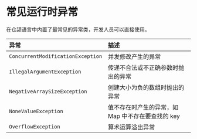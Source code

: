 # 常见运行时异常

在仓颉语言中内置了最常见的异常类，开发人员可以直接使用。

| 异常                              | 描述                                              |
| :-------------------------------- | :------------------------------------------------ |
| `ConcurrentModificationException` | 并发修改产生的异常                                |
| `IllegalArgumentException`        | 传递不合法或不正确参数时抛出的异常                |
| `NegativeArraySizeException`      | 创建大小为负的数组时抛出的异常                    |
| `NoneValueException`              | 值不存在时产生的异常，如 Map 中不存在要查找的 key |
| `OverflowException`               | 算术运算溢出异常                                  |
